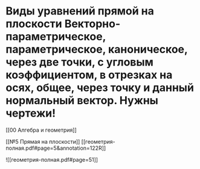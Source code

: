 # Виды уравнений прямой на плоскости Векторно-параметрическое, параметрическое, каноническое, через две точки, с угловым коэффициентом, в отрезках на осях, общее, через точку и данный нормальный вектор. Нужны чертежи! 

[[00 Алгебра и геометрия]]

[[№5 Прямая на плоскости]]
[[геометрия-полная.pdf#page=5&annotation=122R]]

![[геометрия-полная.pdf#page=51]]
